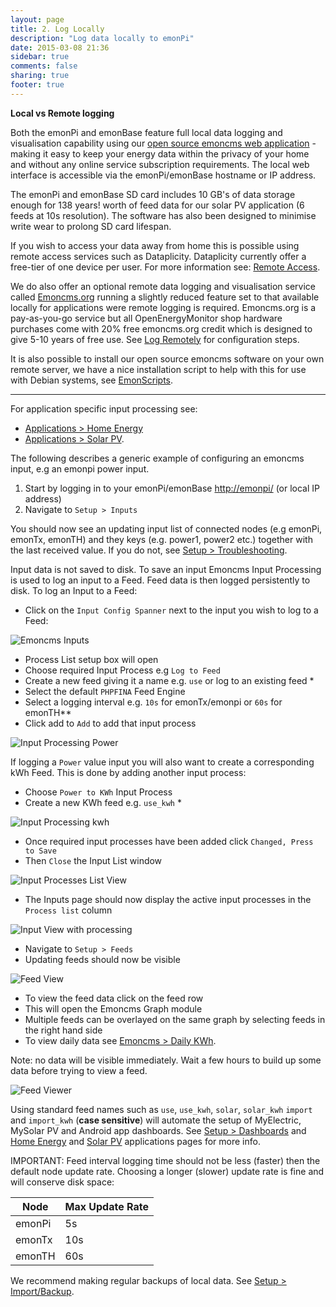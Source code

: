 ```yaml
---
layout: page
title: 2. Log Locally
description: "Log data locally to emonPi"
date: 2015-03-08 21:36
sidebar: true
comments: false
sharing: true
footer: true
---
```


**Local vs Remote logging**

Both the emonPi and emonBase feature full local data logging and visualisation capability using our [open source emoncms web application](https://github.com/emoncms/emoncms) - making it easy to keep your energy data within the privacy of your home and without any online service subscription requirements. The local web interface is accessible via the emonPi/emonBase hostname or IP address.

The emonPi and emonBase SD card includes 10 GB's of data storage enough for 138 years! worth of feed data for our solar PV application (6 feeds at 10s resolution). The software has also been designed to minimise write wear to prolong SD card lifespan.

If you wish to access your data away from home this is possible using remote access services such as Dataplicity. Dataplicity currently offer a free-tier of one device per user. For more information see: [Remote Access](/setup/remote-access/).

We do also offer an optional remote data logging and visualisation service called [Emoncms.org](https://emoncms.org) running a slightly reduced feature set to that available locally for applications were remote logging is required.  Emoncms.org is a pay-as-you-go service but all OpenEnergyMonitor shop hardware purchases come with 20% free emoncms.org credit which is designed to give 5-10 years of free use. See [Log Remotely](/setup/remote/) for configuration steps.

It is also possible to install our open source emoncms software on your own remote server, we have a nice installation script to help with this for use with Debian systems, see [EmonScripts](https://github.com/openenergymonitor/EmonScripts).

---

For application specific input processing see:

- [Applications > Home Energy](/applications/home-energy)
- [Applications > Solar PV](/applications/solar-pv).

The following describes a generic example of configuring an emoncms input, e.g an emonpi power input. 

1. Start by logging in to your emonPi/emonBase [http://emonpi/](http://emonpi/) (or local IP address)
2. Navigate to `Setup > Inputs`

You should now see an updating input list of connected nodes (e.g emonPi, emonTx, emonTH) and they keys (e.g. power1, power2 etc.) together with the last received value. If you do not, see [Setup > Troubleshooting](/setup/troubleshooting).

Input data is not saved to disk. To save an input Emoncms Input Processing is used to log an input to a Feed. Feed data is then logged persistently to disk. To log an Input to a Feed:

- Click on the `Input Config Spanner` next to the input you wish to log to a Feed:

![Emoncms Inputs](/images/setup/local-log1.png)

- Process List setup box will open
- Choose required Input Process e.g `Log to Feed`
- Create a new feed giving it a name e.g. `use` or log to an existing feed *
- Select the default `PHPFINA` Feed Engine
- Select a logging interval e.g. `10s` for emonTx/emonpi or `60s` for emonTH**
- Click add to `Add` to add that input process

![Input Processing Power](/images/setup/local-log2.png)

If logging a `Power` value input you will also want to create a corresponding kWh Feed. This is done by adding another input process:

- Choose `Power to KWh` Input Process
- Create a new KWh feed e.g. `use_kwh` *

![Input Processing kwh](/images/setup/local-log3.png)

- Once required input processes have been added click `Changed, Press to Save`
- Then `Close` the Input List window

![Input Processes List View](/images/setup/local-log4.png)

- The Inputs page should now display the active input processes in the `Process list` column

![Input View with processing](/images/setup/local-log5.png)

- Navigate to `Setup > Feeds`
- Updating feeds should now be visible


![Feed View](/images/setup/local-log6.png)

- To view the feed data click on the feed row
- This will open the Emoncms Graph module
- Multiple feeds can be overlayed on the same graph by selecting feeds in the right hand side
- To view daily data see [Emoncms > Daily KWh](/emoncms/daily-kwh).

Note: no data will be visible immediately. Wait a few hours to build up some data before trying to view a feed.

![Feed Viewer](/images/setup/data-viewer.png)

Using standard feed names such as `use`, `use_kwh`, `solar`, `solar_kwh` `import` and `import_kwh` (**case sensitive**) will automate the setup of MyElectric, MySolar PV and Android app dashboards. See [Setup > Dashboards](/setup/dashboards) and [Home Energy](/applications/home-energy) and [Solar PV](/applications/solar-pv) applications pages for more info.

IMPORTANT: Feed interval logging time should not be less (faster) then the default node update rate. Choosing a longer (slower) update rate is fine and will conserve disk space:

| **Node** | **Max Update Rate**  |
| ------ | --- |
| emonPi | 5s  |
| emonTx | 10s |
| emonTH | 60s |

We recommend making regular backups of local data. See [Setup > Import/Backup](/setup/import).
